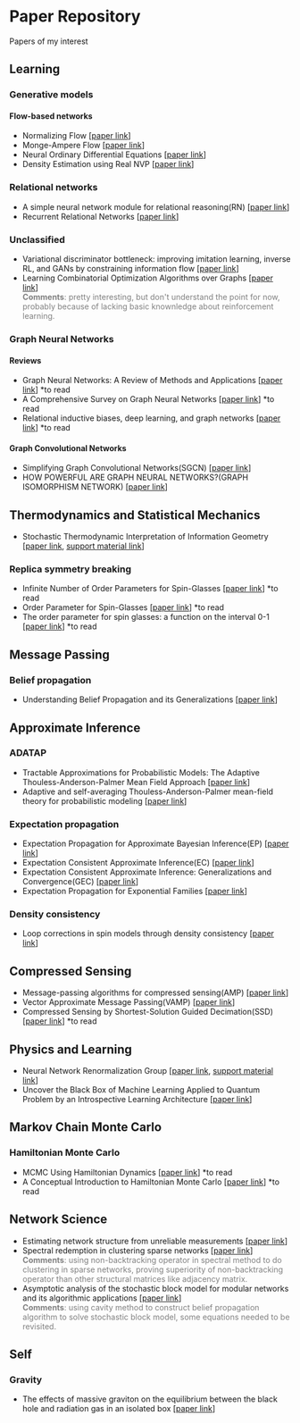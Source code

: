 # Paper Repository
Papers of my interest

## Learning

### Generative models

#### Flow-based networks

- Normalizing Flow [[paper link](https://arxiv.org/abs/1505.05770)]
- Monge-Ampere Flow [[paper link](https://arxiv.org/abs/1809.10188)]
- Neural Ordinary Differential Equations [[paper link](https://arxiv.org/abs/1806.07366)]
- Density Estimation using Real NVP [[paper link](https://arxiv.org/pdf/1605.08803.pdf)]

### Relational networks

- A simple neural network module for relational reasoning(RN) [[paper link](https://arxiv.org/abs/1706.01427)]
- Recurrent Relational Networks [[paper link](https://arxiv.org/abs/1711.08028)]

### Unclassified

- Variational discriminator bottleneck: improving imitation learning, inverse RL, and GANs by constraining information flow [[paper link](https://arxiv.org/abs/1810.00821)]
- Learning Combinatorial Optimization Algorithms over Graphs [[paper link](https://arxiv.org/abs/1704.01665)]  
  <font color=gray>
  **Comments**: pretty interesting, but don't understand the point for now, probably because of lacking basic knownledge about reinforcement learning. </font>

### Graph Neural Networks

#### Reviews
- Graph Neural Networks: A Review of Methods and Applications [[paper link](https://arxiv.org/abs/1812.08434)] *to read
- A Comprehensive Survey on Graph Neural Networks [[paper link](https://arxiv.org/pdf/1901.00596v1.pdf)] *to read
- Relational inductive biases, deep learning, and graph networks [[paper link](https://arxiv.org/abs/1806.01261)] *to read

#### Graph Convolutional Networks
- Simplifying Graph Convolutional Networks(SGCN) [[paper link](https://arxiv.org/pdf/1902.07153v1.pdf)]
- HOW POWERFUL ARE GRAPH NEURAL NETWORKS?(GRAPH ISOMORPHISM NETWORK) [[paper link](https://arxiv.org/pdf/1810.00826.pdf)]


## Thermodynamics and Statistical Mechanics

- Stochastic Thermodynamic Interpretation of Information Geometry [[paper link](https://journals.aps.org/prl/pdf/10.1103/PhysRevLett.121.030605), [support material link](https://journals.aps.org/prl/supplemental/10.1103/PhysRevLett.121.030605/supplemenatry_information.pdf)]

### Replica symmetry breaking
- Infinite Number of Order Parameters for Spin-Glasses [[paper link](https://journals.aps.org/prl/abstract/10.1103/PhysRevLett.43.1754)] *to read
- Order Parameter for Spin-Glasses [[paper link](https://journals.aps.org/prl/abstract/10.1103/PhysRevLett.50.1946)] *to read
- The order parameter for spin glasses: a function on the interval 0-1 [[paper link](http://iopscience.iop.org/article/10.1088/0305-4470/13/3/042/meta)] *to read

## Message Passing

### Belief propagation

- Understanding Belief Propagation and its Generalizations [[paper link](http://www.merl.com/publications/TR2001-22)]


## Approximate Inference

### ADATAP
- Tractable Approximations for Probabilistic Models: The Adaptive Thouless-Anderson-Palmer Mean Field Approach [[paper link](https://journals.aps.org/prl/pdf/10.1103/PhysRevLett.86.3695)]
- Adaptive and self-averaging Thouless-Anderson-Palmer mean-field theory
for probabilistic modeling [[paper link](https://journals.aps.org/pre/pdf/10.1103/PhysRevE.64.056131)]

### Expectation propagation

- Expectation Propagation for Approximate Bayesian Inference(EP) [[paper link](https://tminka.github.io/papers/ep/minka-ep-uai.pdf)]
- Expectation Consistent Approximate Inference(EC) [[paper link](http://www.jmlr.org/papers/volume6/opper05a/opper05a.pdf)]
- Expectation Consistent Approximate Inference:
Generalizations and Convergence(GEC) [[paper link](https://arxiv.org/pdf/1602.07795.pdf)]
- Expectation Propagation for Exponential Families [[paper link](https://infoscience.epfl.ch/record/161464/files/epexpfam.pdf)]

### Density consistency

- Loop corrections in spin models through density consistency [[paper link](https://arxiv.org/abs/1810.10602)]


## Compressed Sensing

- Message-passing algorithms for compressed sensing(AMP) [[paper link](https://www.pnas.org/content/pnas/106/45/18914.full.pdf)]
- Vector Approximate Message Passing(VAMP) [[paper link](https://arxiv.org/abs/1610.03082)]
- Compressed Sensing by Shortest-Solution Guided Decimation(SSD) [[paper link](https://ieeexplore.ieee.org/stamp/stamp.jsp?arnumber=8262619)] *to read


## Physics and Learning

- Neural Network Renormalization Group [[paper link](https://journals.aps.org/prl/pdf/10.1103/PhysRevLett.121.260601), [support material link](https://journals.aps.org/prl/supplemental/10.1103/PhysRevLett.121.260601/SM.pdf)]
- Uncover the Black Box of Machine Learning Applied to Quantum Problem by an
Introspective Learning Architecture [[paper link](https://arxiv.org/pdf/1901.11103.pdf)]


## Markov Chain Monte Carlo

### Hamiltonian Monte Carlo

- MCMC Using Hamiltonian Dynamics [[paper link](http://www.mcmchandbook.net/HandbookChapter5.pdf)] *to read
- A Conceptual Introduction to Hamiltonian Monte Carlo [[paper link](https://arxiv.org/abs/1701.02434)] *to read

## Network Science

- Estimating network structure from unreliable measurements [[paper link](https://journals.aps.org/pre/pdf/10.1103/PhysRevE.98.062321)]
- Spectral redemption in clustering sparse networks [[paper link](https://www.pnas.org/content/pnas/110/52/20935.full.pdf)]  
  <font color=gray>
  **Comments**: using non-backtracking operator in spectral method to do clustering in sparse networks, proving superiority of non-backtracking operator than other structural matrices like adjacency matrix. </font>
- Asymptotic analysis of the stochastic block model for modular networks and its
algorithmic applications [[paper link](https://arxiv.org/pdf/1109.3041.pdf)]  
  <font color=gray>
  **Comments**: using cavity method to construct belief propagation algorithm to solve stochastic block model, some equations needed to be revisited. </font>

## Self
### Gravity
- The effects of massive graviton on the equilibrium between the black hole and radiation gas in an isolated box [[paper link](https://www.sciencedirect.com/science/article/pii/S0370269317305750)]